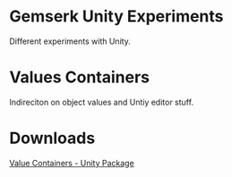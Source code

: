 # Gemserk Unity Experiments

Different experiments with Unity.

# Values Containers

Indireciton on object values and Untiy editor stuff.

# Downloads 

[Value Containers - Unity Package](values-container/gemserk-value-containers.unitypackage?raw=true)
